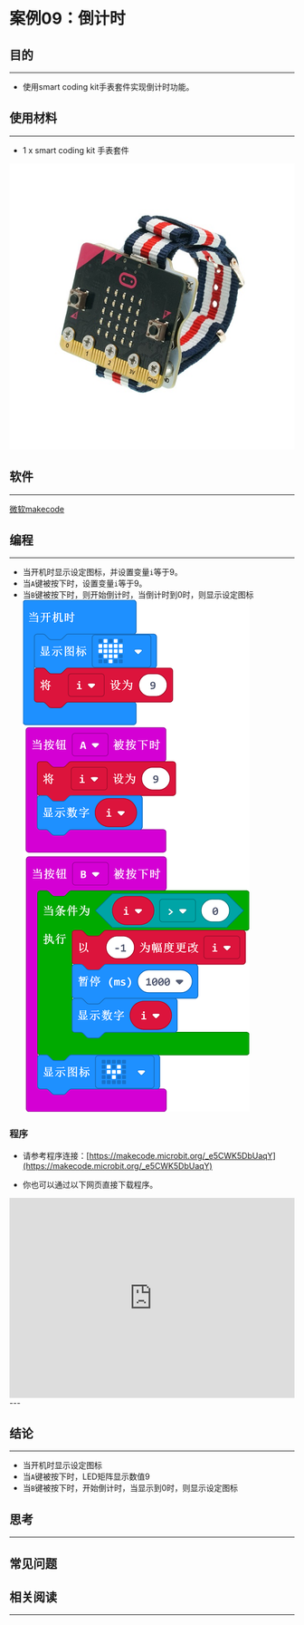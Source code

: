 # 案例09：倒计时

## 目的
---
- 使用smart coding kit手表套件实现倒计时功能。

## 使用材料
---

- 1 x smart coding kit 手表套件

![](./images/smart_coding_kit_case_09_01.png)


## 软件
---
[微软makecode](https://makecode.microbit.org/#)

## 编程
---

- 当开机时显示设定图标，并设置变量`i`等于9。
- 当`A`键被按下时，设置变量`i`等于9。
- 当`B`键被按下时，则开始倒计时，当倒计时到0时，则显示设定图标
![](./images/smart_coding_kit_case_09_02.png)






### 程序
- 请参考程序连接：[https://makecode.microbit.org/_e5CWK5DbUaqY](https://makecode.microbit.org/_e5CWK5DbUaqY)

- 你也可以通过以下网页直接下载程序。

<div style="position:relative;height:0;padding-bottom:70%;overflow:hidden;"><iframe style="position:absolute;top:0;left:0;width:100%;height:100%;" src="https://makecode.microbit.org/#pub:_e5CWK5DbUaqY" frameborder="0" sandbox="allow-popups allow-forms allow-scripts allow-same-origin"></iframe></div>  
---


## 结论
---
- 当开机时显示设定图标
- 当`A`键被按下时，LED矩阵显示数值9
- 当`B`键被按下时，开始倒计时，当显示到0时，则显示设定图标




## 思考
---


## 常见问题


## 相关阅读  
---

